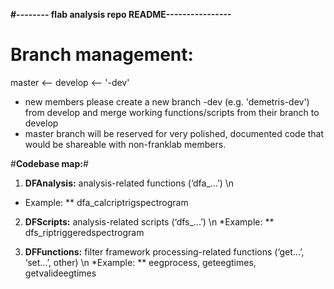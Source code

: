 **#-------- flab analysis repo README----------------**
# **Branch management:** #
master <-- develop <-- '<user>-dev'

* new members please create a new branch <user>-dev (e.g. 'demetris-dev') from develop and merge working functions/scripts from their branch to develop
* master branch will be reserved for very polished, documented code that would be shareable with non-franklab members.

#**Codebase map:**# 

1. **DFAnalysis:** analysis-related functions (‘dfa_...’) \n
* Example:
** dfa_calcriptrigspectrogram

2. **DFScripts:** analysis-related scripts (‘dfs_...’) \n
*Example:
** dfs_riptriggeredspectrogram

3. **DFFunctions:** filter framework processing-related functions (‘get...’, ‘set…’, other) \n
*Example:
** eegprocess, geteegtimes, getvalideegtimes